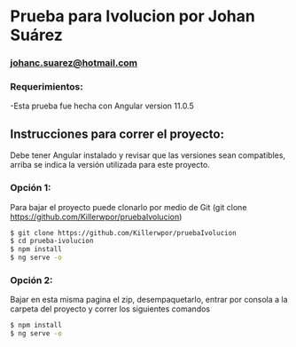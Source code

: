 # Prueba para Ivolucion por Johan Suárez
### johanc.suarez@hotmail.com

### Requerimientos:
-Esta prueba fue hecha con Angular version 11.0.5

## Instrucciones para correr el proyecto:

Debe tener Angular instalado y revisar que las versiones sean compatibles, arriba se indica la versión utilizada para este proyecto.

### Opción 1:
Para bajar el proyecto puede clonarlo por medio de Git (git clone https://github.com/Killerwpor/pruebaIvolucion) 
```sh
$ git clone https://github.com/Killerwpor/pruebaIvolucion
$ cd prueba-ivolucion
$ npm install
$ ng serve -o
```

### Opción 2:
Bajar en esta misma pagina el zip, desempaquetarlo, entrar por consola a la carpeta del proyecto y correr los siguientes comandos

```sh
$ npm install
$ ng serve -o
```


